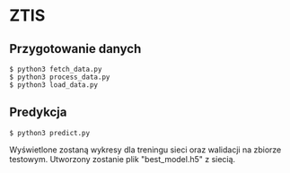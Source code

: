 # ZTIS
## Przygotowanie danych
```
$ python3 fetch_data.py
$ python3 process_data.py
$ python3 load_data.py
```

## Predykcja
```
$ python3 predict.py
```
Wyświetlone zostaną wykresy dla treningu sieci oraz walidacji na zbiorze testowym.
Utworzony zostanie plik "best_model.h5" z siecią.
